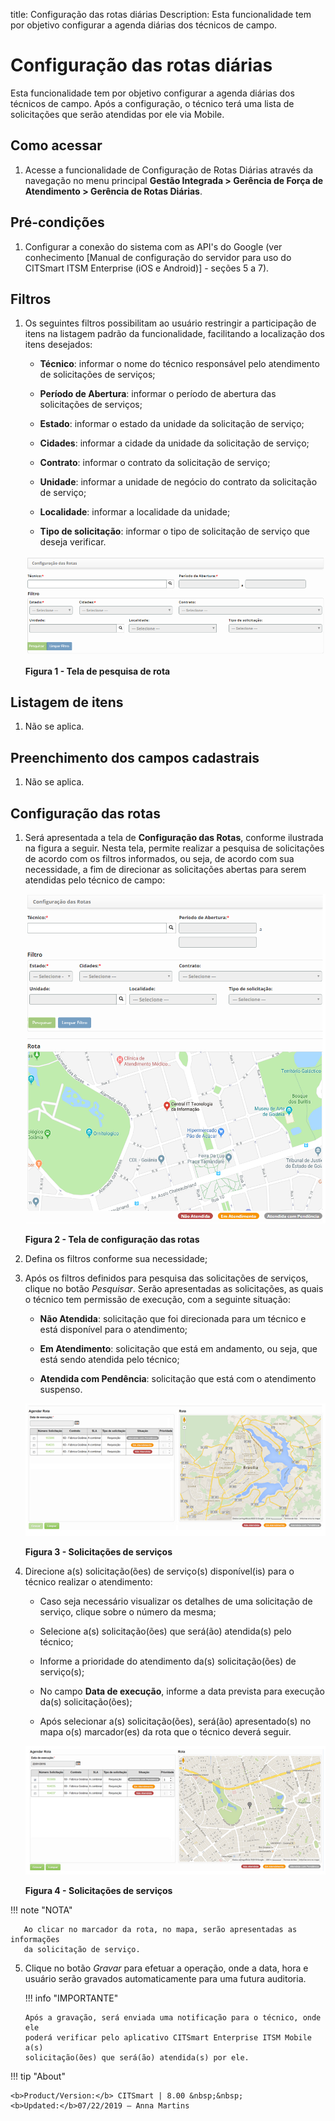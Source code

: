 title: Configuração das rotas diárias
Description: Esta funcionalidade tem por objetivo configurar a agenda diárias dos técnicos de campo.

# Configuração das rotas diárias

Esta funcionalidade tem por objetivo configurar a agenda diárias dos técnicos de
campo. Após a configuração, o técnico terá uma lista de solicitações que serão
atendidas por ele via Mobile.

Como acessar
-----------

1.  Acesse a funcionalidade de Configuração de Rotas Diárias através da
    navegação no menu principal **Gestão Integrada > Gerência de Força de
    Atendimento > Gerência de Rotas Diárias**.

Pré-condições
------------

1.  Configurar a conexão do sistema com as API's do Google (ver
    conhecimento [Manual de configuração do servidor para uso do CITSmart ITSM
    Enterprise (iOS e Android)] - seções 5 a 7).

Filtros
-------

1.  Os seguintes filtros possibilitam ao usuário restringir a participação de
    itens na listagem padrão da funcionalidade, facilitando a localização dos
    itens desejados:

    -   **Técnico**: informar o nome do técnico responsável pelo atendimento de
    solicitações de serviços;

    -   **Período de Abertura**: informar o período de abertura das solicitações de
    serviços;

    -   **Estado**: informar o estado da unidade da solicitação de serviço;

    -   **Cidades**: informar a cidade da unidade da solicitação de serviço;

    -   **Contrato**: informar o contrato da solicitação de serviço;

    -   **Unidade**: informar a unidade de negócio do contrato da solicitação de
    serviço;

    -   **Localidade**: informar a localidade da unidade;

    -   **Tipo de solicitação**: informar o tipo de solicitação de serviço que
    deseja verificar.

    ![Criar](images/daily-1.png)

    **Figura 1 - Tela de pesquisa de rota**

Listagem de itens
----------------

1.  Não se aplica.

Preenchimento dos campos cadastrais
----------------------------------

1.  Não se aplica.

Configuração das rotas
---------------------

1.  Será apresentada a tela de **Configuração das Rotas**, conforme ilustrada na
    figura a seguir. Nesta tela, permite realizar a pesquisa de solicitações de
    acordo com os filtros informados, ou seja, de acordo com sua necessidade, a
    fim de direcionar as solicitações abertas para serem atendidas pelo técnico
    de campo:

    ![Criar](images/daily-2.png)
    
    **Figura 2 - Tela de configuração das rotas**

2.  Defina os filtros conforme sua necessidade;

3.  Após os filtros definidos para pesquisa das solicitações de serviços, clique
    no botão *Pesquisar*. Serão apresentadas as solicitações, as quais o técnico
    tem permissão de execução, com a seguinte situação:

    -   **Não Atendida**: solicitação que foi direcionada para um técnico e está
    disponível para o atendimento;

    -   **Em Atendimento**: solicitação que está em andamento, ou seja, que está
    sendo atendida pelo técnico;

    -   **Atendida com Pendência**: solicitação que está com o atendimento suspenso.

    ![Criar](images/daily-3.png)
    
    **Figura 3 - Solicitações de serviços**

4.  Direcione a(s) solicitação(ões) de serviço(s) disponível(is) para o técnico
    realizar o atendimento:

    -   Caso seja necessário visualizar os detalhes de uma solicitação de serviço,
    clique sobre o número da mesma;

    -   Selecione a(s) solicitação(ões) que será(ão) atendida(s) pelo técnico;

    -   Informe a prioridade do atendimento da(s) solicitação(ões) de serviço(s);

    -   No campo **Data de execução**, informe a data prevista para execução da(s)
    solicitação(ões);

    -   Após selecionar a(s) solicitação(ões), será(ão) apresentado(s) no mapa o(s)
    marcador(es) da rota que o técnico deverá seguir.

    ![Criar](images/daily-4.png)
    
    **Figura 4 - Solicitações de serviços**

   !!! note "NOTA"

       Ao clicar no marcador da rota, no mapa, serão apresentadas as informações
       da solicitação de serviço.

5.  Clique no botão *Gravar* para efetuar a operação, onde a data, hora e
    usuário serão gravados automaticamente para uma futura auditoria.

    !!! info "IMPORTANTE"

        Após a gravação, será enviada uma notificação para o técnico, onde ele
        poderá verificar pelo aplicativo CITSmart Enterprise ITSM Mobile a(s)
        solicitação(ões) que será(ão) atendida(s) por ele.


!!! tip "About"

    <b>Product/Version:</b> CITSmart | 8.00 &nbsp;&nbsp;
    <b>Updated:</b>07/22/2019 – Anna Martins
